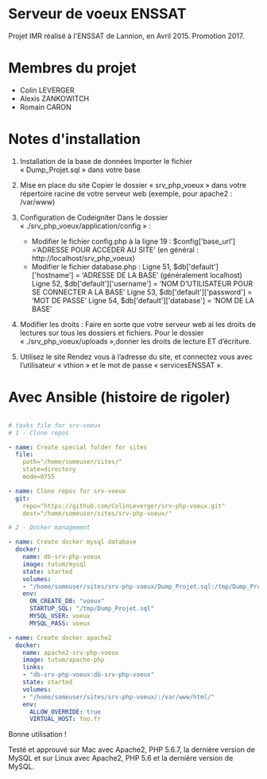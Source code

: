 # Serveur de voeux ENSSAT 

Projet IMR réalisé à l'ENSSAT de Lannion, en Avril 2015. Promotion 2017.

# Membres du projet

- Colin LEVERGER
- Alexis ZANKOWITCH
- Romain CARON

# Notes d'installation

1. Installation de la base de données
Importer le fichier « Dump\_Projet.sql » dans votre base

2. Mise en place du site
Copier le dossier « srv\_php\_voeux » dans votre répertoire racine de votre serveur web (exemple, pour apache2 : /var/www)

3. Configuration de Codeigniter
Dans le dossier « ./srv\_php\_voeux/application/config » :
	- Modifier le fichier config.php à la ligne 19 :
		$config['base_url'] =‘ADRESSE POUR ACCEDER AU SITE’ (en général : http://localhost/srv_php_voeux)
	- Modifier le fichier database.php :
		Ligne 51, $db['default']['hostname'] = ‘ADRESSE DE LA BASE’ (généralement localhost)
		Ligne 52, $db['default']['username'] = ‘NOM D’UTILISATEUR POUR SE CONNECTER A LA BASE’
		Ligne 53, $db['default']['password'] = ‘MOT DE PASSE’
		Ligne 54, $db['default']['database'] = ‘NOM DE LA BASE’

4. Modifier les droits :
Faire en sorte que votre serveur web ai les droits de lectures sur tous les dossiers et fichiers.
Pour le dossier « ./srv\_php\_voeux/uploads »,donner les droits de lecture ET d’écriture.

5. Utilisez le site
Rendez vous à l’adresse du site, et connectez vous avec l’utilisateur « vthion » et le mot de passe « servicesENSSAT ».

# Avec Ansible (histoire de rigoler)

```yaml

# tasks file for srv-voeux
# 1 - Clone repos

- name: Create special folder for sites
  file:
    path="/home/someuser/sites/"
    state=directory
    mode=0755

- name: Clone repos for srv-voeux
  git:
    repo="https://github.com/ColinLeverger/srv-php-voeux.git"
    dest="/home/someuser/sites/srv-php-voeux/"

# 2 - Docker management

- name: Create docker mysql database
  docker:
    name: db-srv-php-voeux
    image: tutum/mysql
    state: started
    volumes:
    - "/home/someuser/sites/srv-php-voeux/Dump_Projet.sql:/tmp/Dump_Projet.sql"
    env:
      ON_CREATE_DB: "voeux"
      STARTUP_SQL: "/tmp/Dump_Projet.sql"
      MYSQL_USER: voeux
      MYSQL_PASS: voeux

- name: Create docker apache2
  docker:
    name: apache2-srv-php-voeux
    image: tutum/apache-php
    links:
    - "db-srv-php-voeux:db-srv-php-voeux"
    state: started
    volumes:
    - "/home/someuser/sites/srv-php-voeux/:/var/www/html/"
    env:
      ALLOW_OVERRIDE: true
      VIRTUAL_HOST: foo.fr
```

Bonne utilisation !

Testé et approuvé sur Mac avec Apache2, PHP 5.6.7, la dernière version de MySQL et sur Linux avec Apache2, PHP 5.6 et la dernière version de MySQL.
